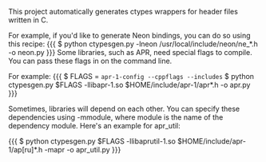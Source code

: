 This project automatically generates ctypes wrappers for header files written in C.

For example, if you'd like to generate Neon bindings, you can do so using this recipe:
{{{
  $ python ctypesgen.py -lneon /usr/local/include/neon/ne_*.h -o neon.py
}}}
Some libraries, such as APR, need special flags to compile. You can pass these flags in on the command line.

For example:
{{{
 $ FLAGS = `apr-1-config --cppflags --includes`
 $ python ctypesgen.py $FLAGS -llibapr-1.so $HOME/include/apr-1/apr*.h -o apr.py
}}}

Sometimes, libraries will depend on each other. You can specify these dependencies using -mmodule, where module is the name of the dependency module. Here's an example for apr_util:

{{{
 $ python ctypesgen.py $FLAGS -llibaprutil-1.so $HOME/include/apr-1/ap[ru]*.h -mapr -o apr_util.py
}}}
